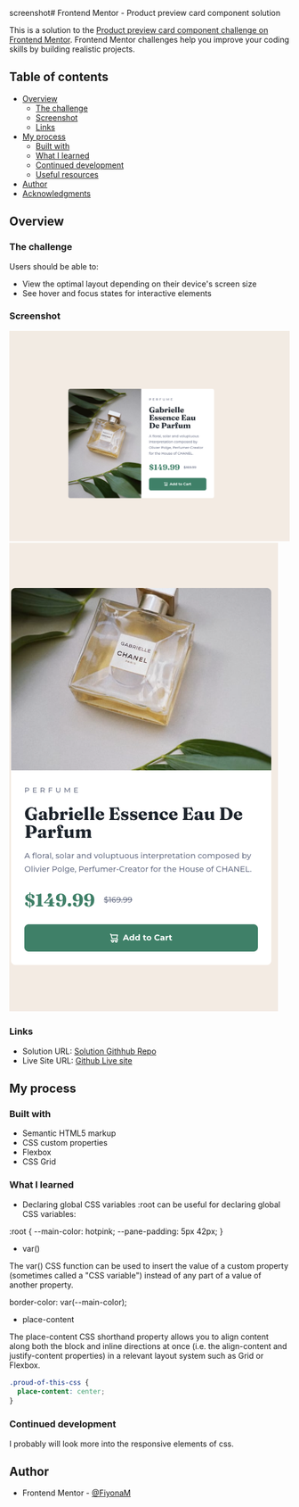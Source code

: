 screenshot# Frontend Mentor - Product preview card component solution

This is a solution to the [Product preview card component challenge on Frontend Mentor](https://www.frontendmentor.io/challenges/product-preview-card-component-GO7UmttRfa). Frontend Mentor challenges help you improve your coding skills by building realistic projects. 

## Table of contents

- [Overview](#overview)
  - [The challenge](#the-challenge)
  - [Screenshot](#screenshot)
  - [Links](#links)
- [My process](#my-process)
  - [Built with](#built-with)
  - [What I learned](#what-i-learned)
  - [Continued development](#continued-development)
  - [Useful resources](#useful-resources)
- [Author](#author)
- [Acknowledgments](#acknowledgments)

## Overview

### The challenge

Users should be able to:

- View the optimal layout depending on their device's screen size
- See hover and focus states for interactive elements

### Screenshot

![Product preview card component screenshot on desktop](./images/desktop-screenshot.png)
![Product preview card component screenshot on mobile screen](./images/mobile-screenshot.png)

### Links

- Solution URL: [Solution Githhub Repo](https://github.com/FiyonaM/Product-preview)
- Live Site URL: [Github Live site](https://fiyonam.github.io/Product-preview/)

## My process

### Built with

- Semantic HTML5 markup
- CSS custom properties
- Flexbox
- CSS Grid


### What I learned

- Declaring global CSS variables
:root can be useful for declaring global CSS variables:

:root {
  --main-color: hotpink;
  --pane-padding: 5px 42px;
}

- var()

The var() CSS function can be used to insert the value of a custom property (sometimes called a "CSS variable") instead of any part of a value of another property.

border-color: var(--main-color);

- place-content

The place-content CSS shorthand property allows you to align content along both the block and inline directions at once (i.e. the align-content and justify-content properties) in a relevant layout system such as Grid or Flexbox.

```css
.proud-of-this-css {
  place-content: center;
}
```



### Continued development

I probably will look more into the responsive elements of css.


## Author

- Frontend Mentor - [@FiyonaM](https://www.frontendmentor.io/profile/FiyonaM)


